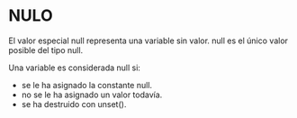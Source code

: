 # NULO

El valor especial null representa una variable sin valor. null es el único
valor posible del tipo null.

Una variable es considerada null si:

- se le ha asignado la constante null.
- no se le ha asignado un valor todavía.
- se ha destruido con unset().
